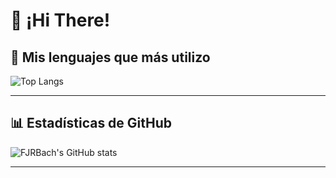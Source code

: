 # 👋 ¡Hi There!

## 🚀 Mis lenguajes que más utilizo

![Top Langs](https://github-readme-stats1-fjrbachs-projects.vercel.app/api/top-langs/?username=FJRBach&layout=compact&langs_count=10&hide=css,html,blade&theme=radical&custom_title=Lenguajes%20más%20usados)

---

## 📊 Estadísticas de GitHub

![FJRBach's GitHub stats](https://github-readme-stats1-fjrbachs-projects.vercel.app/api?username=FJRBach&show_icons=true&theme=radical)

---

<!-- Puedes agregar más secciones, enlaces, badges, etc. aquí -->
